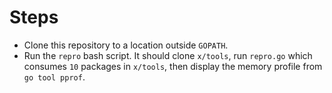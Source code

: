 # Steps

- Clone this repository to a location outside `GOPATH`.
- Run the `repro` bash script. It should clone `x/tools`, run `repro.go` which consumes `10` packages in `x/tools`, then display the memory profile from `go tool pprof`.
